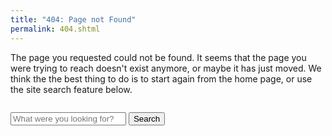```yaml
---
title: "404: Page not Found"
permalink: 404.shtml
---
```


The page you requested could not be found. It seems that the page you were
trying to reach doesn't exist anymore, or maybe it has just moved. We think the
the best thing to do is to start again from the home page, or use the site
search feature below.

<div class="row" style="margin-top: 2em; margin-bottom: 2em;">
  <div class="col-sm-6 col-sm-offset-3">
    <form class="form-search" role="search" action="http://google.com/search">
      <div class="input-group input-group-lg">
        <input type="hidden" name="q" value="site:http://www.wxwidgets.org/" />
        <input type="text" class="form-control" placeholder="What were you looking for?" name="q" results="0">
        <span class="input-group-btn">
          <button class="btn btn-primary" type="submit">Search</button>
        </span>
      </div>
    </form>
  </div>
</div>
